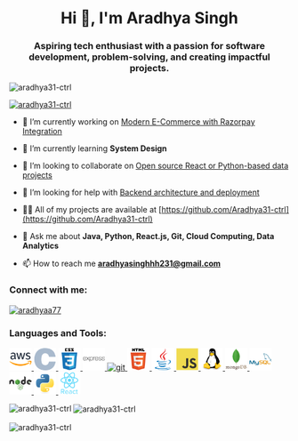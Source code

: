 <h1 align="center">Hi 👋, I'm Aradhya Singh</h1>
<h3 align="center">Aspiring tech enthusiast with a passion for software development, problem-solving, and creating impactful projects.</h3>

<p align="left"> <img src="https://komarev.com/ghpvc/?username=aradhya31-ctrl&label=Profile%20views&color=0e75b6&style=flat" alt="aradhya31-ctrl" /> </p>

<p align="left"> <a href="https://github.com/ryo-ma/github-profile-trophy"><img src="https://github-profile-trophy.vercel.app/?username=aradhya31-ctrl" alt="aradhya31-ctrl" /></a> </p>

- 🔭 I’m currently working on [Modern E-Commerce with Razorpay Integration](https://github.com/Aradhya31-ctrl/E-Commerce)

- 🌱 I’m currently learning **System Design**

- 👯 I’m looking to collaborate on [Open source React or Python-based data projects](https://github.com/Aradhya31-ctrl)

- 🤝 I’m looking for help with [Backend architecture and deployment](https://github.com/Aradhya31-ctrl/Movie-Recommendation-System)

- 👨‍💻 All of my projects are available at [https://github.com/Aradhya31-ctrl](https://github.com/Aradhya31-ctrl)

- 💬 Ask me about **Java, Python, React.js, Git, Cloud Computing, Data Analytics**

- 📫 How to reach me **aradhyasinghhh231@gmail.com**

<h3 align="left">Connect with me:</h3>
<p align="left">
<a href="https://linkedin.com/in/aradhyaa77" target="blank"><img align="center" src="https://raw.githubusercontent.com/rahuldkjain/github-profile-readme-generator/master/src/images/icons/Social/linked-in-alt.svg" alt="aradhyaa77" height="30" width="40" /></a>
</p>

<h3 align="left">Languages and Tools:</h3>
<p align="left"> <a href="https://aws.amazon.com" target="_blank" rel="noreferrer"> <img src="https://raw.githubusercontent.com/devicons/devicon/master/icons/amazonwebservices/amazonwebservices-original-wordmark.svg" alt="aws" width="40" height="40"/> </a> <a href="https://www.cprogramming.com/" target="_blank" rel="noreferrer"> <img src="https://raw.githubusercontent.com/devicons/devicon/master/icons/c/c-original.svg" alt="c" width="40" height="40"/> </a> <a href="https://www.w3schools.com/css/" target="_blank" rel="noreferrer"> <img src="https://raw.githubusercontent.com/devicons/devicon/master/icons/css3/css3-original-wordmark.svg" alt="css3" width="40" height="40"/> </a> <a href="https://expressjs.com" target="_blank" rel="noreferrer"> <img src="https://raw.githubusercontent.com/devicons/devicon/master/icons/express/express-original-wordmark.svg" alt="express" width="40" height="40"/> </a> <a href="https://git-scm.com/" target="_blank" rel="noreferrer"> <img src="https://www.vectorlogo.zone/logos/git-scm/git-scm-icon.svg" alt="git" width="40" height="40"/> </a> <a href="https://www.w3.org/html/" target="_blank" rel="noreferrer"> <img src="https://raw.githubusercontent.com/devicons/devicon/master/icons/html5/html5-original-wordmark.svg" alt="html5" width="40" height="40"/> </a> <a href="https://www.java.com" target="_blank" rel="noreferrer"> <img src="https://raw.githubusercontent.com/devicons/devicon/master/icons/java/java-original.svg" alt="java" width="40" height="40"/> </a> <a href="https://developer.mozilla.org/en-US/docs/Web/JavaScript" target="_blank" rel="noreferrer"> <img src="https://raw.githubusercontent.com/devicons/devicon/master/icons/javascript/javascript-original.svg" alt="javascript" width="40" height="40"/> </a> <a href="https://www.linux.org/" target="_blank" rel="noreferrer"> <img src="https://raw.githubusercontent.com/devicons/devicon/master/icons/linux/linux-original.svg" alt="linux" width="40" height="40"/> </a> <a href="https://www.mongodb.com/" target="_blank" rel="noreferrer"> <img src="https://raw.githubusercontent.com/devicons/devicon/master/icons/mongodb/mongodb-original-wordmark.svg" alt="mongodb" width="40" height="40"/> </a> <a href="https://www.mysql.com/" target="_blank" rel="noreferrer"> <img src="https://raw.githubusercontent.com/devicons/devicon/master/icons/mysql/mysql-original-wordmark.svg" alt="mysql" width="40" height="40"/> </a> <a href="https://nodejs.org" target="_blank" rel="noreferrer"> <img src="https://raw.githubusercontent.com/devicons/devicon/master/icons/nodejs/nodejs-original-wordmark.svg" alt="nodejs" width="40" height="40"/> </a> <a href="https://www.python.org" target="_blank" rel="noreferrer"> <img src="https://raw.githubusercontent.com/devicons/devicon/master/icons/python/python-original.svg" alt="python" width="40" height="40"/> </a> <a href="https://reactjs.org/" target="_blank" rel="noreferrer"> <img src="https://raw.githubusercontent.com/devicons/devicon/master/icons/react/react-original-wordmark.svg" alt="react" width="40" height="40"/> </a> </p>

<p><img align="left" src="https://github-readme-stats.vercel.app/api/top-langs?username=aradhya31-ctrl&show_icons=true&locale=en&layout=compact" alt="aradhya31-ctrl" /></p>

<p>&nbsp;<img align="center" src="https://github-readme-stats.vercel.app/api?username=aradhya31-ctrl&show_icons=true&locale=en" alt="aradhya31-ctrl" /></p>

<p><img align="center" src="https://github-readme-streak-stats.herokuapp.com/?user=aradhya31-ctrl&" alt="aradhya31-ctrl" /></p>
<!--
**Aradhya31-ctrl/Aradhya31-ctrl** is a ✨ _special_ ✨ repository because its `README.md` (this file) appears on your GitHub profile.
